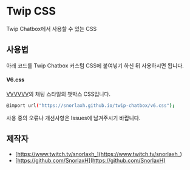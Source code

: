 # Twip CSS
Twip Chatbox에서 사용할 수 있는  CSS

## 사용법
아래 코드를  Twip Chatbox 커스텀 CSS에 붙여넣기 하신 뒤 사용하시면 됩니다.
#### V6.css
[VVVVVV](https://store.steampowered.com/app/70300/VVVVVV/)의 채팅 스타일의 챗박스 CSS입니다.
``` sh
@import url("https://snorlaxh.github.io/twip-chatbox/v6.css");
```

사용 중의 오류나 개선사항은 Issues에 남겨주시기 바랍니다.

## 제작자
* [https://www.twitch.tv/snorlaxh_](https://www.twitch.tv/snorlaxh_)
* [https://github.com/SnorlaxH](https://github.com/SnorlaxH)
